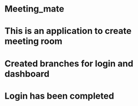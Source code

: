 # Meeting_mate

# This is an application to create meeting room

# Created branches for login and dashboard
# Login has been completed
